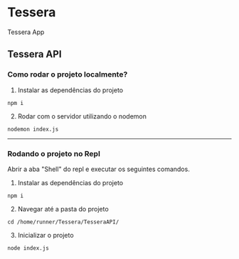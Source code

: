 # Tessera
Tessera App

## Tessera API

### Como rodar o projeto localmente?

1. Instalar as dependências do projeto
```
npm i
```

2. Rodar com o servidor utilizando o nodemon

```
nodemon index.js
```

- - - 

### Rodando o projeto no Repl
Abrir a aba "Shell" do repl e executar os seguintes comandos.

1. Instalar as dependências do projeto
```
npm i
```
2. Navegar até a pasta do projeto
```
cd /home/runner/Tessera/TesseraAPI/
```
3. Inicializar o projeto
```
node index.js
```
